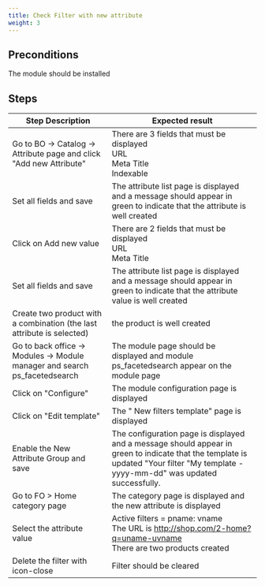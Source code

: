 ```yaml
---
title: Check Filter with new attribute
weight: 3
---
```


## Preconditions

The module should be installed
## Steps
| Step Description | Expected result |
| ----- | ----- |
| Go to BO -> Catalog -> Attribute page and click "Add new Attribute" | There are 3 fields that must be displayed <br>URL<br>Meta Title<br>Indexable |
| Set all fields and save | The attribute list page is displayed and a message should appear in green to indicate that the attribute is well created |
| Click on Add new value | There are 2 fields that must be displayed <br>URL<br>Meta Title |
| Set all fields and save | The attribute list page is displayed and a message should appear in green to indicate that the attribute value is well created |
| Create two  product with a combination (the last attribute is selected) | the product is well created |
| Go to back office -> Modules -> Module manager and search ps_facetedsearch | The module page should be displayed and module ps_facetedsearch appear on the module page |
| Click on "Configure" | The module configuration page is displayed |
| Click on "Edit template" | The " New filters template" page is displayed |
| Enable the New Attribute Group and save | The configuration page is displayed and a message should appear in green to indicate that the template is updated "Your filter "My template - yyyy-mm-dd" was updated successfully. |
| Go to FO > Home category page | The category page is displayed and the new attribute is displayed |
| Select the attribute value | Active filters = pname: vname<br>The URL is http://shop.com/2-home?q=uname-uvname<br>There are two products created |
| Delete the filter with icon-close | Filter should be cleared |

